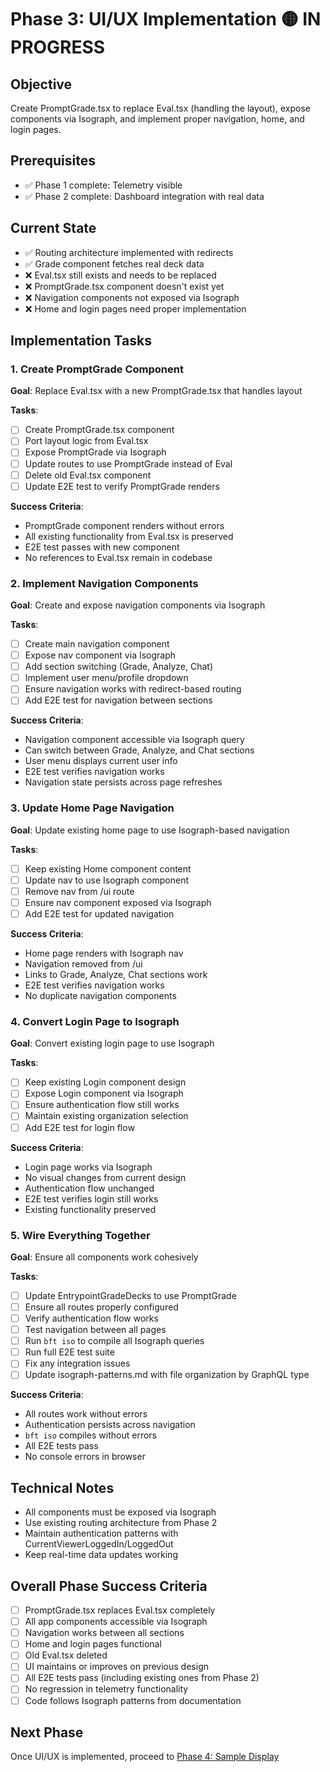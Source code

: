 # Phase 3: UI/UX Implementation 🟡 IN PROGRESS

## Objective

Create PromptGrade.tsx to replace Eval.tsx (handling the layout), expose
components via Isograph, and implement proper navigation, home, and login pages.

## Prerequisites

- ✅ Phase 1 complete: Telemetry visible
- ✅ Phase 2 complete: Dashboard integration with real data

## Current State

- ✅ Routing architecture implemented with redirects
- ✅ Grade component fetches real deck data
- ❌ Eval.tsx still exists and needs to be replaced
- ❌ PromptGrade.tsx component doesn't exist yet
- ❌ Navigation components not exposed via Isograph
- ❌ Home and login pages need proper implementation

## Implementation Tasks

### 1. Create PromptGrade Component

**Goal**: Replace Eval.tsx with a new PromptGrade.tsx that handles layout

**Tasks**:

- [ ] Create PromptGrade.tsx component
- [ ] Port layout logic from Eval.tsx
- [ ] Expose PromptGrade via Isograph
- [ ] Update routes to use PromptGrade instead of Eval
- [ ] Delete old Eval.tsx component
- [ ] Update E2E test to verify PromptGrade renders

**Success Criteria**:

- PromptGrade component renders without errors
- All existing functionality from Eval.tsx is preserved
- E2E test passes with new component
- No references to Eval.tsx remain in codebase

### 2. Implement Navigation Components

**Goal**: Create and expose navigation components via Isograph

**Tasks**:

- [ ] Create main navigation component
- [ ] Expose nav component via Isograph
- [ ] Add section switching (Grade, Analyze, Chat)
- [ ] Implement user menu/profile dropdown
- [ ] Ensure navigation works with redirect-based routing
- [ ] Add E2E test for navigation between sections

**Success Criteria**:

- Navigation component accessible via Isograph query
- Can switch between Grade, Analyze, and Chat sections
- User menu displays current user info
- E2E test verifies navigation works
- Navigation state persists across page refreshes

### 3. Update Home Page Navigation

**Goal**: Update existing home page to use Isograph-based navigation

**Tasks**:

- [ ] Keep existing Home component content
- [ ] Update nav to use Isograph component
- [ ] Remove nav from /ui route
- [ ] Ensure nav component exposed via Isograph
- [ ] Add E2E test for updated navigation

**Success Criteria**:

- Home page renders with Isograph nav
- Navigation removed from /ui
- Links to Grade, Analyze, Chat sections work
- E2E test verifies navigation works
- No duplicate navigation components

### 4. Convert Login Page to Isograph

**Goal**: Convert existing login page to use Isograph

**Tasks**:

- [ ] Keep existing Login component design
- [ ] Expose Login component via Isograph
- [ ] Ensure authentication flow still works
- [ ] Maintain existing organization selection
- [ ] Add E2E test for login flow

**Success Criteria**:

- Login page works via Isograph
- No visual changes from current design
- Authentication flow unchanged
- E2E test verifies login still works
- Existing functionality preserved

### 5. Wire Everything Together

**Goal**: Ensure all components work cohesively

**Tasks**:

- [ ] Update EntrypointGradeDecks to use PromptGrade
- [ ] Ensure all routes properly configured
- [ ] Verify authentication flow works
- [ ] Test navigation between all pages
- [ ] Run `bft iso` to compile all Isograph queries
- [ ] Run full E2E test suite
- [ ] Fix any integration issues
- [ ] Update isograph-patterns.md with file organization by GraphQL type

**Success Criteria**:

- All routes work without errors
- Authentication persists across navigation
- `bft iso` compiles without errors
- All E2E tests pass
- No console errors in browser

## Technical Notes

- All components must be exposed via Isograph
- Use existing routing architecture from Phase 2
- Maintain authentication patterns with CurrentViewerLoggedIn/LoggedOut
- Keep real-time data updates working

## Overall Phase Success Criteria

- [ ] PromptGrade.tsx replaces Eval.tsx completely
- [ ] All app components accessible via Isograph
- [ ] Navigation works between all sections
- [ ] Home and login pages functional
- [ ] Old Eval.tsx deleted
- [ ] UI maintains or improves on previous design
- [ ] All E2E tests pass (including existing ones from Phase 2)
- [ ] No regression in telemetry functionality
- [ ] Code follows Isograph patterns from documentation

## Next Phase

Once UI/UX is implemented, proceed to
[Phase 4: Sample Display](./phase-4-sample-display.md)
